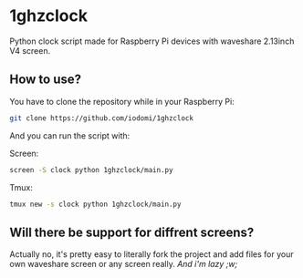 # 1ghzclock
Python clock script made for Raspberry Pi devices with waveshare 2.13inch V4 screen.

## How to use?

You have to clone the repository while in your Raspberry Pi:
```bash
git clone https://github.com/iodomi/1ghzclock
```
And you can run the script with:

Screen:
```bash
screen -S clock python 1ghzclock/main.py
```

Tmux:
```bash
tmux new -s clock python 1ghzclock/main.py
```

## Will there be support for diffrent screens?
Actually no, it's pretty easy to literally fork the project and add files for your own waveshare screen or any screen really.
*And i'm lazy ;w;*
